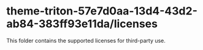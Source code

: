 # theme-triton-57e7d0aa-13d4-43d2-ab84-383ff93e11da/licenses

This folder contains the supported licenses for third-party use.
